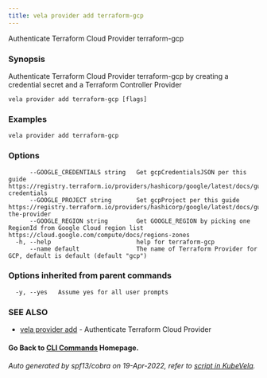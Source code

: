 ```yaml
---
title: vela provider add terraform-gcp
---
```


Authenticate Terraform Cloud Provider terraform-gcp

### Synopsis

Authenticate Terraform Cloud Provider terraform-gcp by creating a credential secret and a Terraform Controller Provider

```
vela provider add terraform-gcp [flags]
```

### Examples

```
vela provider add terraform-gcp
```

### Options

```
      --GOOGLE_CREDENTIALS string   Get gcpCredentialsJSON per this guide https://registry.terraform.io/providers/hashicorp/google/latest/docs/guides/getting_started#adding-credentials
      --GOOGLE_PROJECT string       Set gcpProject per this guide https://registry.terraform.io/providers/hashicorp/google/latest/docs/guides/getting_started#configuring-the-provider
      --GOOGLE_REGION string        Get GOOGLE_REGION by picking one RegionId from Google Cloud region list https://cloud.google.com/compute/docs/regions-zones
  -h, --help                        help for terraform-gcp
      --name default                The name of Terraform Provider for GCP, default is default (default "gcp")
```

### Options inherited from parent commands

```
  -y, --yes   Assume yes for all user prompts
```

### SEE ALSO

* [vela provider add](vela_provider_add)	 - Authenticate Terraform Cloud Provider

#### Go Back to [CLI Commands](vela) Homepage.


###### Auto generated by spf13/cobra on 19-Apr-2022, refer to [script in KubeVela](https://github.com/kubevela/kubevela/tree/master/hack/docgen).

